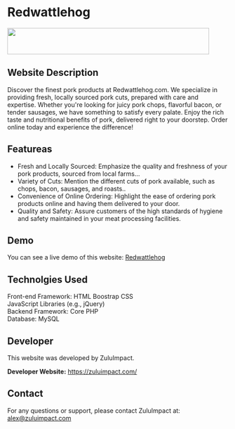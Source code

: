 # Redwattlehog



<img width="460" height="60" src="https://trustedclicks.ai/wp-content/uploads/2024/06/image_2024_06_21T16_21_52_922Z.png" >


<h2>Website Description</h2>
Discover the finest pork products at Redwattlehog.com. We specialize in providing fresh, locally sourced pork cuts, prepared with care and expertise. Whether you're looking for juicy pork chops, flavorful bacon, or tender sausages, we have something to satisfy every palate. Enjoy the rich taste and nutritional benefits of pork, delivered right to your doorstep. Order online today and experience the difference!

<h2>Featureas</h2>
  <ul>
  <li>Fresh and Locally Sourced: Emphasize the quality and freshness of your pork products, sourced from local farms...</li>
 <li>Variety of Cuts: Mention the different cuts of pork available, such as chops, bacon, sausages, and roasts..</li>
    <li>Convenience of Online Ordering: Highlight the ease of ordering pork products online and having them delivered to your door.</li>
    <li>Quality and Safety: Assure customers of the high standards of hygiene and safety maintained in your meat processing facilities.</li>
  </ul>

<h2>Demo</h2>
You can see a live demo of this website: <a href="https://redwattlehog.com/"> Redwattlehog </a>

<h2>Technolgies Used</h2>
Front-end Framework: HTML Boostrap CSS <br>
JavaScript Libraries (e.g., jQuery) <br>
Backend Framework: Core PHP <br>
Database: MySQL <br>

<h2>Developer</h2>
This website was developed by ZuluImpact.

**Developer Website:** https://zuluimpact.com/


<h2>Contact</h2>
For any questions or support, please contact ZuluImpact at: <a href="alex@zuluimpact.com">alex@zuluimpact.com</a>
